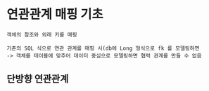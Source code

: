 # 연관관계 매핑 기초
```text
객체의 참조와 외래 키를 매핑

기존의 SQL 식으로 연관 관계를 매핑 시(db에 Long 형식으로 fk 를 모델링하면
-> 객체를 테이블에 맞추어 데이터 중심으로 모델링하면 협력 관계를 만들 수 없음
```
## 단방향 연관관계

